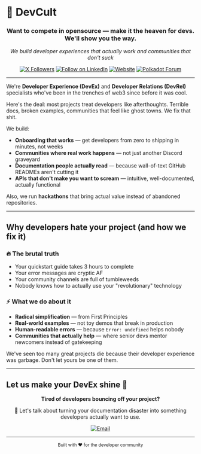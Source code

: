 # 🚀 DevCult

<div align="center">

### Want to compete in opensource — make it the heaven for devs. We'll show you the way.

*We build developer experiences that actually work and communities that don't suck*

[![X Followers](https://img.shields.io/twitter/follow/0xDevCult?style=for-the-badge&logo=x&logoColor=white&label=0xDevCult&color=black)](https://x.com/0xDevCult)
[![Follow on LinkedIn](https://img.shields.io/badge/Follow-DevCult-0077B5?style=for-the-badge&logo=linkedin&logoColor=white)](https://linkedin.com/company/devcult)
[![Website](https://img.shields.io/badge/Website-devcult.io-orange?style=for-the-badge&logo=firefox&logoColor=white)](https://devcult.io)
[![Polkadot Forum](https://img.shields.io/badge/Polkadot-Forum-E6007A?style=for-the-badge&logo=polkadot&logoColor=white)](https://forum.polkadot.network/u/devcult/summary)

</div>

---

We're **Developer Experience (DevEx)** and **Developer Relations (DevRel)** specialists who've been in the trenches of web3 since before it was cool.

Here's the deal: most projects treat developers like afterthoughts. Terrible docs, broken examples, communities that feel like ghost towns. We fix that shit.

We build:
- **Onboarding that works** — get developers from zero to shipping in minutes, not weeks
- **Communities where real work happens** — not just another Discord graveyard
- **Documentation people actually read** — because wall-of-text GitHub READMEs aren't cutting it
- **APIs that don't make you want to scream** — intuitive, well-documented, actually functional

Also, we run **hackathons** that bring actual value instead of abandoned repositories.

---

## Why developers hate your project (and how we fix it)

### 🔥 The brutal truth
- Your quickstart guide takes 3 hours to complete
- Your error messages are cryptic AF
- Your community channels are full of tumbleweeds
- Nobody knows how to actually use your "revolutionary" technology

### ⚡ What we do about it
- **Radical simplification** — from First Principles
- **Real-world examples** — not toy demos that break in production
- **Human-readable errors** — because `Error: undefined` helps nobody
- **Communities that actually help** — where senior devs mentor newcomers instead of gatekeeping

We've seen too many great projects die because their developer experience was garbage. Don't let yours be one of them.

---

## Let us make your DevEx shine 🌟

<div align="center">

**Tired of developers bouncing off your project?**

💬 Let's talk about turning your documentation disaster into something developers actually want to use.

[![Email](https://img.shields.io/badge/Get_in_touch-info@devcult.io-red?style=for-the-badge&logo=deutschepost&logoColor=white)](mailto:info@devcult.io)

</div>

---

<div align="center">
<sub>Built with ❤️ for the developer community</sub>
</div>
